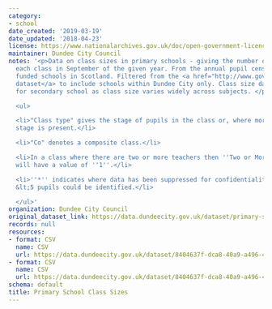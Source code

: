 ```yaml
---
category:
- school
date_created: '2019-03-19'
date_updated: '2018-04-23'
license: https://www.nationalarchives.gov.uk/doc/open-government-licence/version/3/
maintainer: Dundee City Council
notes: '<p>Data on class sizes in primary schools - giving the number of pupils in
  each class in September of the given year. From the annual pupil census in publicly
  funded schools in Scotland. Filtered from the <a href="http://www.gov.scot/Topics/Statistics/Browse/School-Education/dspupcensus">national
  dataset</a> to include schools within Dundee City only. Class size data is not collected
  for secondary school as class size varies widely across subjects. </p>

  <ul>

  <li>"Class type" gives the stage of pupils in the class or, where more than one
  stage is present.</li>

  <li>"Co" denotes a composite class.</li>

  <li>In a class where there are two or more teachers then ''Two or More Teachers''
  will have a value of ''1''.</li>

  <li>''*'' indicates where data has been suppressed for confidentiality reasons where
  &lt;5 pupils could be identified.</li>

  </ul>'
organization: Dundee City Council
original_dataset_link: https://data.dundeecity.gov.uk/dataset/primary-school-class-sizes
records: null
resources:
- format: CSV
  name: CSV
  url: https://data.dundeecity.gov.uk/dataset/8404637f-dca8-40a9-a496-40a8af9720a5/resource/73286014-aca6-43b0-8dd4-332599e095e1/download/primary-school-class-sizes-sept-2017.csv
- format: CSV
  name: CSV
  url: https://data.dundeecity.gov.uk/dataset/8404637f-dca8-40a9-a496-40a8af9720a5/resource/0d6c691e-1b62-4c53-a852-2c840ddbe082/download/primary-school-class-sizes-sept-2016.csv
schema: default
title: Primary School Class Sizes
---
```

